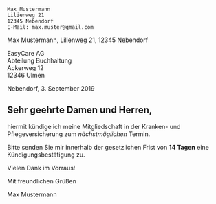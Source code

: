     Max Mustermann
    Lilienweg 21
    12345 Nebendorf
    E-Mail: max.muster@gmail.com

Max Mustermann, Lilienweg 21, 12345 Nebendorf


EasyCare AG<br>
Abteilung Buchhaltung<br>
Ackerweg 12<br>
12346 Ulmen<br>


Nebendorf, 3. September 2019
## Sehr geehrte Damen und Herren,

hiermit kündige ich meine Mitgliedschaft in der Kranken- und
Pflegeversicherung zum *nächstmöglichen* Termin.

Bitte senden Sie mir innerhalb der gesetzlichen Frist von **14 Tagen**
eine Kündigungsbestätigung zu.


Vielen Dank im Vorraus!

Mit freundlichen Grüßen

Max Mustermann
